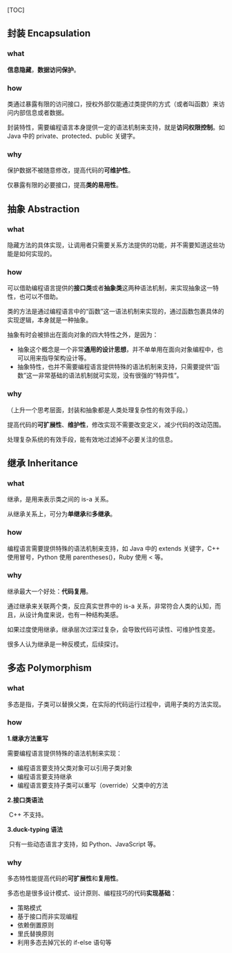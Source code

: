 [TOC]

## 封装 Encapsulation

### what

**信息隐藏**，**数据访问保护**。

### how

类通过暴露有限的访问接口，授权外部仅能通过类提供的方式（或者叫函数）来访问内部信息或者数据。

封装特性，需要编程语言本身提供一定的语法机制来支持，就是**访问权限控制**。如 Java 中的 private、protected、public 关键字。

### why

保护数据不被随意修改，提高代码的**可维护性**。

仅暴露有限的必要接口，提高**类的易用性**。



## 抽象 Abstraction

### what

隐藏方法的具体实现，让调用者只需要关系方法提供的功能，并不需要知道这些功能是如何实现的。

### how

可以借助编程语言提供的**接口类**或者**抽象类**这两种语法机制，来实现抽象这一特性，也可以不借助。

类的方法是通过编程语言中的“函数”这一语法机制来实现的，通过函数包裹具体的实现逻辑，本身就是一种抽象。

抽象有时会被排出在面向对象的四大特性之外，是因为：

- 抽象这个概念是一个非常**通用的设计思想**，并不单单用在面向对象编程中，也可以用来指导架构设计等。
- 抽象特性，也并不需要编程语言提供特殊的语法机制来支持，只需要提供“函数”这一非常基础的语法机制就可实现，没有很强的“特异性”。

### why

（上升一个思考层面，封装和抽象都是人类处理复杂性的有效手段。）

提高代码的**可扩展性**、**维护性**，修改实现不需要改变定义，减少代码的改动范围。

处理复杂系统的有效手段，能有效地过滤掉不必要关注的信息。



## 继承 Inheritance

### what

继承，是用来表示类之间的 is-a 关系。

从继承关系上，可分为**单继承**和**多继承**。

### how

编程语言需要提供特殊的语法机制来支持，如 Java 中的 extends 关键字，C++ 使用冒号，Python 使用 parentheses()，Ruby 使用 < 等。

### why

继承最大一个好处：**代码复用**。

通过继承来关联两个类，反应真实世界中的 is-a 关系，非常符合人类的认知，而且，从设计角度来说，也有一种结构美感。

如果过度使用继承，继承层次过深过复杂，会导致代码可读性、可维护性变差。

很多人认为继承是一种反模式，后续探讨。



## 多态 Polymorphism

### what

多态是指，子类可以替换父类，在实际的代码运行过程中，调用子类的方法实现。

### how

**1.继承方法重写**

需要编程语言提供特殊的语法机制来实现：

- 编程语言要支持父类对象可以引用子类对象
- 编程语言要支持继承
- 编程语言要支持子类可以重写（override）父类中的方法

**2.接口类语法**

​	C++ 不支持。

**3.duck-typing 语法**

​	只有一些动态语言才支持，如 Python、JavaScript 等。

### why

多态特性能提高代码的**可扩展性**和**复用性**。

多态也是很多设计模式、设计原则、编程技巧的代码**实现基础**：

- 策略模式
- 基于接口而非实现编程
- 依赖倒置原则
- 里氏替换原则
- 利用多态去掉冗长的 if-else 语句等

